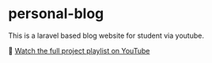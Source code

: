 # personal-blog
This is a laravel based blog website for student via youtube.

📘 [Watch the full project playlist on YouTube](https://www.youtube.com/embed/videoseries?si=AeDKhWvcMlxKWfLd&amp;list=PLPFWwlmExEnQB6CPmMzyu3Gt6FvrOCsoL)

